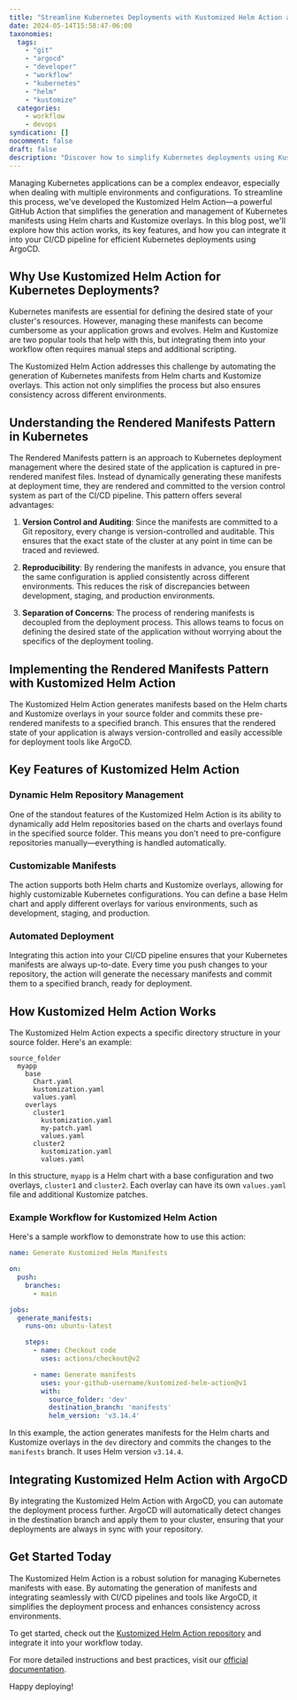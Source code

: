 ```yaml
---
title: "Streamline Kubernetes Deployments with Kustomized Helm Action and ArgoCD Integration"
date: 2024-05-14T15:58:47-06:00
taxonomies:
  tags: 
    - "git"
    - "argocd"
    - "developer"
    - "workflow"
    - "kubernetes"
    - "helm"
    - "kustomize"
  categories: 
    - workflow 
    - devops
syndication: []
nocomment: false
draft: false
description: "Discover how to simplify Kubernetes deployments using Kustomized Helm Action and ArgoCD. Learn key features, benefits, and integration steps for efficient CI/CD pipelines."
---
```


Managing Kubernetes applications can be a complex endeavor, especially when dealing with multiple environments and configurations. To streamline this process, we've developed the Kustomized Helm Action—a powerful GitHub Action that simplifies the generation and management of Kubernetes manifests using Helm charts and Kustomize overlays. In this blog post, we'll explore how this action works, its key features, and how you can integrate it into your CI/CD pipeline for efficient Kubernetes deployments using ArgoCD.


## Why Use Kustomized Helm Action for Kubernetes Deployments?

Kubernetes manifests are essential for defining the desired state of your cluster's resources. However, managing these manifests can become cumbersome as your application grows and evolves. Helm and Kustomize are two popular tools that help with this, but integrating them into your workflow often requires manual steps and additional scripting.

The Kustomized Helm Action addresses this challenge by automating the generation of Kubernetes manifests from Helm charts and Kustomize overlays. This action not only simplifies the process but also ensures consistency across different environments.

## Understanding the Rendered Manifests Pattern in Kubernetes

The Rendered Manifests pattern is an approach to Kubernetes deployment management where the desired state of the application is captured in pre-rendered manifest files. Instead of dynamically generating these manifests at deployment time, they are rendered and committed to the version control system as part of the CI/CD pipeline. This pattern offers several advantages:

1. **Version Control and Auditing**: Since the manifests are committed to a Git repository, every change is version-controlled and auditable. This ensures that the exact state of the cluster at any point in time can be traced and reviewed.

2. **Reproducibility**: By rendering the manifests in advance, you ensure that the same configuration is applied consistently across different environments. This reduces the risk of discrepancies between development, staging, and production environments.

3. **Separation of Concerns**: The process of rendering manifests is decoupled from the deployment process. This allows teams to focus on defining the desired state of the application without worrying about the specifics of the deployment tooling.

## Implementing the Rendered Manifests Pattern with Kustomized Helm Action

The Kustomized Helm Action generates manifests based on the Helm charts and Kustomize overlays in your source folder and commits these pre-rendered manifests to a specified branch. This ensures that the rendered state of your application is always version-controlled and easily accessible for deployment tools like ArgoCD.

## Key Features of Kustomized Helm Action

### Dynamic Helm Repository Management

One of the standout features of the Kustomized Helm Action is its ability to dynamically add Helm repositories based on the charts and overlays found in the specified source folder. This means you don't need to pre-configure repositories manually—everything is handled automatically.

### Customizable Manifests

The action supports both Helm charts and Kustomize overlays, allowing for highly customizable Kubernetes configurations. You can define a base Helm chart and apply different overlays for various environments, such as development, staging, and production.

### Automated Deployment

Integrating this action into your CI/CD pipeline ensures that your Kubernetes manifests are always up-to-date. Every time you push changes to your repository, the action will generate the necessary manifests and commit them to a specified branch, ready for deployment.

## How Kustomized Helm Action Works

The Kustomized Helm Action expects a specific directory structure in your source folder. Here's an example:

```plaintext
source_folder
  myapp
    base
      Chart.yaml
      kustomization.yaml
      values.yaml
    overlays
      cluster1
        kustomization.yaml
        my-patch.yaml
        values.yaml
      cluster2
        kustomization.yaml
        values.yaml
```

In this structure, `myapp` is a Helm chart with a base configuration and two overlays, `cluster1` and `cluster2`. Each overlay can have its own `values.yaml` file and additional Kustomize patches.

### Example Workflow for Kustomized Helm Action

Here's a sample workflow to demonstrate how to use this action:

```yaml
name: Generate Kustomized Helm Manifests

on:
  push:
    branches:
      - main

jobs:
  generate_manifests:
    runs-on: ubuntu-latest

    steps:
      - name: Checkout code
        uses: actions/checkout@v2

      - name: Generate manifests
        uses: your-github-username/kustomized-helm-action@v1
        with:
          source_folder: 'dev'
          destination_branch: 'manifests'
          helm_version: 'v3.14.4'
```

In this example, the action generates manifests for the Helm charts and Kustomize overlays in the `dev` directory and commits the changes to the `manifests` branch. It uses Helm version `v3.14.4`.

## Integrating Kustomized Helm Action with ArgoCD

By integrating the Kustomized Helm Action with ArgoCD, you can automate the deployment process further. ArgoCD will automatically detect changes in the destination branch and apply them to your cluster, ensuring that your deployments are always in sync with your repository.

## Get Started Today

The Kustomized Helm Action is a robust solution for managing Kubernetes manifests with ease. By automating the generation of manifests and integrating seamlessly with CI/CD pipelines and tools like ArgoCD, it simplifies the deployment process and enhances consistency across environments.

To get started, check out the [Kustomized Helm Action repository](https://github.com/jamesatintegratnio/kustomized-helm-action) and integrate it into your workflow today.

For more detailed instructions and best practices, visit our [official documentation](https://github.com/JamesAtIntegratnIO/kustomized-helm-action/blob/main/README.md).

Happy deploying!
